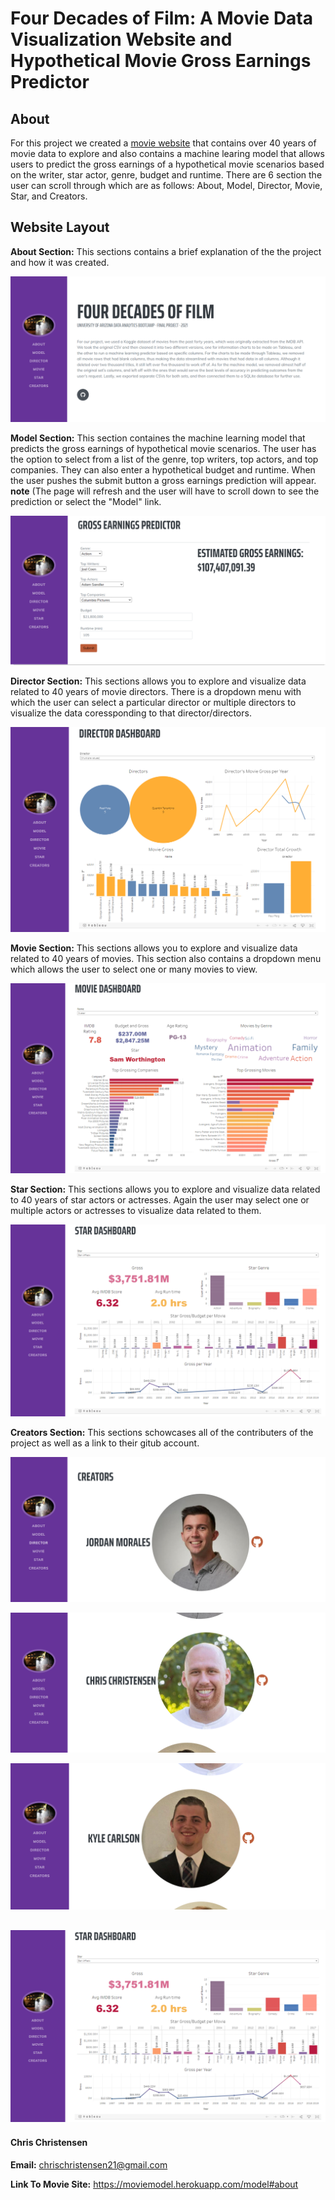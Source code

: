 # Four Decades of Film: A Movie Data Visualization Website and Hypothetical Movie Gross Earnings Predictor

## About

For this project we created a [movie website](https://moviemodel.herokuapp.com/m) that contains over 40 years of movie data to explore and also contains a machine learing model that allows users to predict the gross earnings of a hypothetical movie scenarios based on the writer, star actor, genre, budget and runtime. There are 6 section the user can scroll through which are as follows: About, Model, Director, Movie, Star, and Creators.

## Website Layout

**About Section:** This sections contains a brief explanation of the the project and how it was created.

![About Section](https://github.com/chrischristensen21/Four-Decades-of-Film-A-Movie-Machine-Learning-Model/blob/main/Images/About%20Section.png)

**Model Section:** This section containes the machine learning model that predicts the gross earnings of hypothetical movie scenarios. The user has the option to select from a list of the genre, top writers, top actors, and top companies. They can also enter a hypothetical budget and runtime. When the user pushes the submit button a gross earnings prediction will appear. **note** (The page will refresh and the user will have to scroll down to see the prediction or select the "Model" link.

![Model Section](https://github.com/chrischristensen21/Four-Decades-of-Film-A-Movie-Machine-Learning-Model/blob/main/Images/Model%20Section.png)

**Director Section:** This sections allows you to explore and visualize data related to 40 years of movie directors. There is a dropdown menu with which the user can select a particular director or multiple directors to visualize the data coressponding to that director/directors.

![Director Section](https://github.com/chrischristensen21/Four-Decades-of-Film-A-Movie-Machine-Learning-Model/blob/main/Images/Director%20Section.png)

**Movie Section:** This sections allows you to explore and visualize data related to 40 years of movies. This section also contains a dropdown menu which allows the user to select one or many movies to view.

![Movie Section](https://github.com/chrischristensen21/Four-Decades-of-Film-A-Movie-Machine-Learning-Model/blob/main/Images/Movie%20Section.png)

**Star Section:** This sections allows you to explore and visualize data related to 40 years of star actors or actresses. Again the user may select one or multiple actors or actresses to visualize data related to them.

![Star Section](https://github.com/chrischristensen21/Four-Decades-of-Film-A-Movie-Machine-Learning-Model/blob/main/Images/Star%20Section.png)

**Creators Section:** This sections schowcases all of the contributers of the project as well as a link to their gitub account.

![Jordan](https://github.com/chrischristensen21/Four-Decades-of-Film-A-Movie-Machine-Learning-Model/blob/main/Images/Creators%20Section%20-%20Jordan.png)

![Chris](https://github.com/chrischristensen21/Four-Decades-of-Film-A-Movie-Machine-Learning-Model/blob/main/Images/Creators%20Section%20-%20Chris.png)

![Kyle](https://github.com/chrischristensen21/Four-Decades-of-Film-A-Movie-Machine-Learning-Model/blob/main/Images/Creators%20Section%20-%20Kyle.png)

![Tyler](https://github.com/chrischristensen21/Four-Decades-of-Film-A-Movie-Machine-Learning-Model/blob/main/Images/Star%20Section.png)
---

#### Chris Christensen

**Email:** chrischristensen21@gmail.com

**Link To Movie Site:** https://moviemodel.herokuapp.com/model#about


